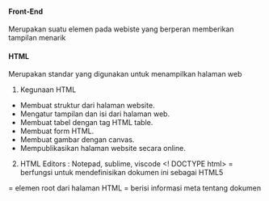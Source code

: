 #### Front-End

Merupakan suatu elemen pada webiste yang berperan memberikan tampilan menarik

#### HTML

Merupakan standar yang digunakan untuk menampilkan halaman web

1. Kegunaan HTML

- Membuat struktur dari halaman website.
- Mengatur tampilan dan isi dari halaman web.
- Membuat tabel dengan tag HTML table.
- Membuat form HTML.
- Membuat gambar dengan canvas.
- Mempublikasikan halaman website secara online.

2. HTML Editors : Notepad, sublime, viscode
   <! DOCTYPE html> = berfungsi untuk mendefinisikan dokumen ini sebagai HTML5

<html> = elemen root dari halaman HTML
<head> = berisi informasi meta tentang dokumen
<title> = menentukan judul untuk dokumen
<body> = berisi konten halaman yang terlihat

3.TAG HTML

- tag div : untuk konten
- tag heading : <h1>-<h6> dan tag paragraf <p>
- styling : <strong>=lebih tebal, <em>=italic, <s>=text garis tercoret>, <br>=garis baru
- tag link : <a href="">
- tag image : <img src="">
- tag list : <ol> <li> <ul type = "">
- tag form : <form><fieldsheet><label><input id="" type="" placeholder="">

#### CSS

1. Cascading Style Sheet
   Menghias halaman web seperti color, size, font background, width, height, dll
   dan mengatur halaman web(float, align display, psosition)

Menambah file css

- External : <link rel=”stylesheet” href=”main.css”>
- Internal : Didefinisikan di dalam elemen <style>, di dalam bagian <head> atau <body>.
- Inline : <h1 style=”color: #19355f;”>Hello World</h1>

Syntax
h1{ color: pink; font-size: 15px; }

2.  CSS Selector

- ID: (#) tiap elemen memiliki satu tag id, pada 1 halaman tidak boleh ada 2 penamaan id yang berbeda

- Class : (.) tag class dengan nama sama dapat digunakan berulang pada satu halaman
  satu elemen boleh punya class berbeda yang lebih dari satu

3. CSS Grouping
4. CSS Font

- Font : Menetapkan semua properti font dalam satu deklarasi
- Font-family : Menentukan kelompok font teks
- Font-size : Menentukan ukuran font teks
- Font-weight : Menentukan ketebalan untuk font teks
- Font-style : Menentukan font teks menjadi miring

5. CSS Margin & Padding
   .content {
   margin: 25px 20px;
   padding: 25px 40px;
   }

6. CSS Background

- Background-color : Menetapkan warna background pada suatu elemen
- Background-image : Menentukan gambar background pada suatu elemen
- Background-repeat :Menentukan gambar background untuk di ulang
- Background-size : Menentukan ukuran gambar untuk background
- Background-position : Mengatur posisi awal gambar

content {
Background-image: url(../img/background.jpg);
Background-position: right top;
Background-repeat: no-repeat;
Background-color: #f2f2f2;
Background-size: 100%;
}

7. CSS Link Event
   :hover = Kondisi style ketika mouse berada diatas elemen.
   :active = Style ketika link “a” ditekan.
   :visited = Style dimana elemen link “a” telah di kunjungi / di klik.

8. CSS Transisi
   Transisi CSS ditujukan untuk mengubah value properti dengan lebih halus dalam durasi yang ditentukan

9. CSS Display
   Ditujukan untuk tampilan dari elemen

- Block : Elemen block selalu dimulai pada baris baru. (dimulai dari kiri ke kanan).
- Inline-block : Elemen inline-block membutuhkan lebar sesuai yang diperlukan.
- None : Menyembunyikan elemen untuk tidak ditampilkan.

10. CSS Table

- Border : Menambahkan border pada table, th dan td
- Border-collapse : Membuat border menjadi single border
- :nth-child(even) : Membuat background stripe
